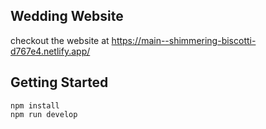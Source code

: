## Wedding Website

checkout the website at https://main--shimmering-biscotti-d767e4.netlify.app/


## Getting Started

```
npm install
npm run develop
```
